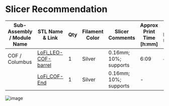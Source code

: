 # Slicer Recommendation 

|  **Sub-Assembly / Module Name** | **STL Name & Link** | **Qty** | **Filament Color** | **Slicer Comments** | **Approx Print Time [h:mm]** | **Approx Filament Used [g]** | **Approx Filament Used [m]** |
| ---- | --- | --- | --- | --- | --- | --- | --- |
| COF / Columbus | [LoFi_LEO-COF-barrel](https://github.com/ISS-Mimic/Mimic/blob/main/3D_Printing/Columbus/LoFi_LEO-COF-barrel.stl) | 1 | Silver | 0.16mm; 10%; supports | 6:09 | 45 | 14.95 |
|  | [LoFi_COF-End](https://github.com/ISS-Mimic/Mimic/blob/main/3D_Printing/Columbus/LoFi_COF-End.stl) | 1 | Silver | 0.16mm; 10%; supports | - | - | - |
![image](https://user-images.githubusercontent.com/58833710/192927312-0ec6916b-99a0-41ad-a935-72ae7e302fc6.png)
